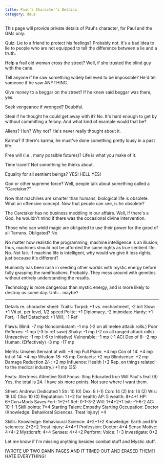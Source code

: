 ```yaml
---
title: Paul's Character's Details
category: deus
---
```

This page will provide private details of Paul's character, for Paul and the GMs only.

Quiz:
Lie to a friend to protect his feelings?
Probably not. It's a bad idea to lie to people who are not equipped to tell the difference between a lie and a truth.

Help a frail old woman cross the street?
Well, if she trusted the blind guy with the cane.

Tell anyone if he saw something widely believed to be impossible?
He'd tell someone if he saw ANYTHING.

Give money to a beggar on the street?
If he knew said beggar was there, yes.

Seek vengeance if wronged?
Doubtful.

Steal if he thought he could get away with it?
No. It's hard enough to get by without committing a felony. And what kind of example would that be?

Aliens? Huh? Why not? He's never really thought about it.

Karma? If there's karma, he must've done something pretty lousy in a past life.

Free will (i.e., many possible futures)? Life is what you make of it.

Time travel? Not something he thinks about.

Equality for all sentient beings? YES! HELL YES!

God or other supreme force? Well, people talk about something called a &quot;Caretaker?&quot;

Now that machines are smarter than humans, biological life is obsolete. What an offensive concept. Now that people can see, is he obsolete?

The Caretaker has no business meddling in our affairs. Well, if there's a God, he wouldn't mind if there was the occasional divine intervention.

Those who can wield magic are obligated to use their power for the good of all Terrans. Obligated? No.

No matter how realistic the programming, machine intelligence is an illusion; thus, machines should not be afforded the same rights as true sentient life. No. Not fair. If machine life is intelligent, why would we give it less rights, just because it's different?

Humanity has been rash in seeding other worlds with mystic energy before fully grasping the ramifications. Probably. They mess around with genetics without entirely understanding the results.

Technology is more dangerous than mystic energy, and is more likely to destroy us some day. Uhh... maybe?


---------------------------------------

Details re. character sheet:
Traits:
Torpid: +1 vs. enchantment, -2 init
Slow: +1 Vit pt. per level, 1/2 speed
Polite: +1 Diplomacy, -2 intimidate
Hardy: +1 Fort, -1 Ref
Detached: +1 Will, -1 Ref


Flaws:
Blind: -7 mp
Noncombatant: -1 mp (-2 on all melee attack rolls.)
Poor Reflexes: -1 mp (-3 to ref save)
Shaky: -1 mp (-2 on all ranged attack rolls)
Unreactive: -1 mp (-6 to initiative)
Vulnerable: -1 mp (-1 AC)
Dex of 8: -2 mp
Human: (Effectively) -3 mp
-17 mp

Merits:
Unseen Servant at will: +8 mp
Full Psion: +4 mp
Con of 14: +4 mp
Int of 14: +4 mp
Wisdom 18: +8 mp
Contacts: +2 mp
Blindsense: +2 mp
Damage Reduction 2/-: +2 mp
Influence: Health (+2 Rep. on things related to the medical industry.) +1 mp
(35)

Feats:
Alertness
Attentive
Skill Focus: Sing
Educated
Iron Will
Paul's feat
(6)
Yes, the total is 24. I have six more points. Not sure where I want them.


Sheet:
Andrew: Dedicated 1
Str: 10 (0)
Dex: 8  (-1)
Con: 14 (2)
Int: 14 (2)
Wis: 18 (4)
Cha: 10 (0)
Reputation: 1 (+2 for health)
AP: 5
wealth: 8+4+1
HP: 6+Con+Mods
Saves
Fort: 1+2+1
Ref:  0-1-3-2
Will: 1+4+2+1
Init: -1-6-2
AC: 10-1-1
Skill points: 7*4
Starting Talent: Empathy
Starting Occupation: Doctor (Knowledge: Behavioral Sciences, Treat Injury) +4

Skills:
Knowledge: Behavioural Science: 4+2+1+2
Knowledge: Earth and life sciences: 2+2+2
Treat Injury: 4+4+1
Profession: Doctor: 4+4
Sense Motive: 4+4+2
Mysticraft: 4+4
Senses: 4+4+2
Perform: Voice: 1+3
Investigate: 0+2

Let me know if I'm missing anything besides combat stuff and Mystic stuff.


IWROTE UP TWO DAMN PAGES AND IT TIMED OUT AND ERASED THEM! I HATE EVERYTHING!
